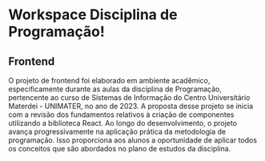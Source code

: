# Workspace Disciplina de Programação!

## Frontend
O projeto de frontend foi elaborado em ambiente acadêmico, especificamente durante as aulas da disciplina de Programação, pertencente ao curso de Sistemas de Informação do Centro Universitário Materdei - UNIMATER, no ano de 2023. A proposta desse projeto se inicia com a revisão dos fundamentos relativos à criação de componentes utilizando a biblioteca React. Ao longo do desenvolvimento, o projeto avança progressivamente na aplicação prática da metodologia de programação. Isso proporciona aos alunos a oportunidade de aplicar todos os conceitos que são abordados no plano de estudos da disciplina.